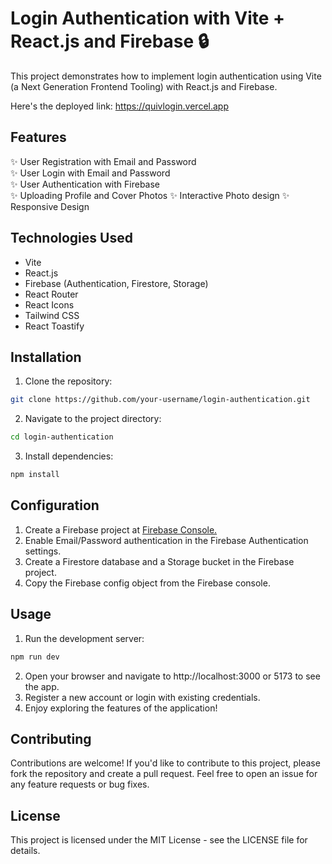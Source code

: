# Login Authentication with Vite + React.js and Firebase 🔒

This project demonstrates how to implement login authentication using Vite (a Next Generation Frontend Tooling) with React.js and Firebase.

Here's the deployed link: https://quivlogin.vercel.app
## Features

✨ User Registration with Email and Password  
✨ User Login with Email and Password  
✨ User Authentication with Firebase  
✨ Uploading Profile and Cover Photos
✨ Interactive Photo design
✨ Responsive Design  

## Technologies Used

- Vite
- React.js
- Firebase (Authentication, Firestore, Storage)
- React Router
- React Icons
- Tailwind CSS
- React Toastify

## Installation

1. Clone the repository:

```bash
git clone https://github.com/your-username/login-authentication.git
```

2. Navigate to the project directory:
```bash
cd login-authentication
```
3. Install dependencies:
```bash
npm install
```

## Configuration

1. Create a Firebase project at [Firebase Console.](https://console.firebase.google.com/)
2. Enable Email/Password authentication in the Firebase Authentication settings.
3. Create a Firestore database and a Storage bucket in the Firebase project.
4. Copy the Firebase config object from the Firebase console.

## Usage

1. Run the development server:
```bash
npm run dev
```
2. Open your browser and navigate to http://localhost:3000 or 5173 to see the app.
3. Register a new account or login with existing credentials.
4. Enjoy exploring the features of the application!

## Contributing

Contributions are welcome! If you'd like to contribute to this project, please fork the repository and create a pull request. Feel free to open an issue for any feature requests or bug fixes.

## License
This project is licensed under the MIT License - see the LICENSE file for details.
